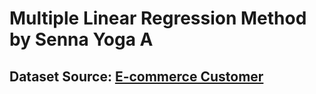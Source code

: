 # Multiple Linear Regression Method by Senna Yoga A
## Dataset Source: [E-commerce Customer](https://www.kaggle.com/datasets/iyadavvaibhav/ecommerce-customer-device-usage)
